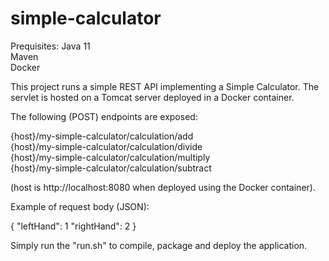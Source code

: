 # simple-calculator

Prequisites:
Java 11 <br/>
Maven <br/>
Docker <br/>

This project runs a simple REST API implementing a Simple Calculator. The servlet is hosted on a Tomcat server deployed in a Docker container.

The following (POST) endpoints are exposed:

{host}/my-simple-calculator/calculation/add <br/>
{host}/my-simple-calculator/calculation/divide <br/>
{host}/my-simple-calculator/calculation/multiply <br/>
{host}/my-simple-calculator/calculation/subtract <br/>

(host is http://localhost:8080 when deployed using the Docker container).

Example of request body (JSON):

{
  "leftHand": 1
  "rightHand": 2
}

Simply run the "run.sh" to compile, package and deploy the application.
